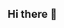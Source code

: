 ## Hi there 👋

<!--
**aau-vasak/aau-vasak** is a ✨ _special_ ✨ repository because its `README.md` (this file) appears on your GitHub profile.

Here are some ideas to get you started:

- 👀 I’m interested in books, lifting and learning how to code
- 🌱 I’m currently learning Python
- 👯 I’m looking to collaborate on Python projects!
- 📫 How to reach me: a.au.vasak@gmail.com
- 😄 Pronouns: She/Her
- ⚡ Fun fact: My heaviest back squat was 189# (so close to 190!)
-->
